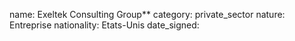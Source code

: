 name: Exeltek Consulting Group**
category: private_sector
nature:  Entreprise
nationality: Etats-Unis
date_signed:
    